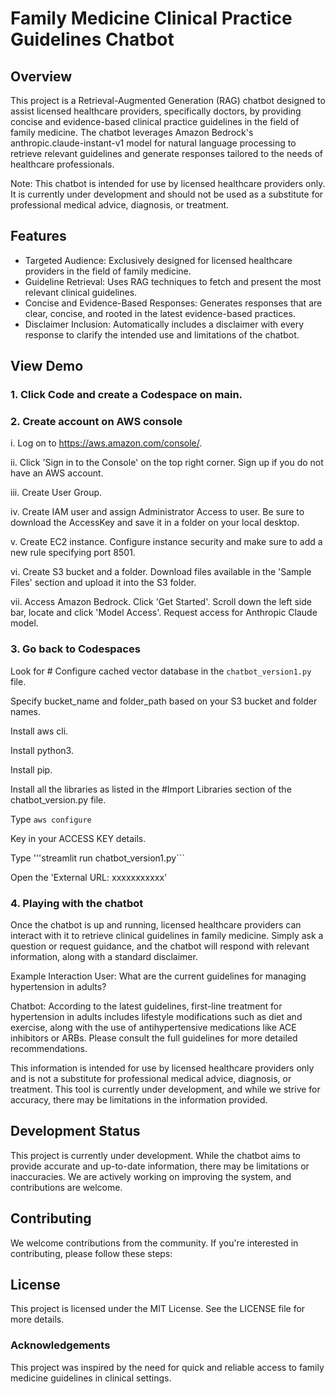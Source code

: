 # Family Medicine Clinical Practice Guidelines Chatbot
## Overview
This project is a Retrieval-Augmented Generation (RAG) chatbot designed to assist licensed healthcare providers, specifically doctors, by providing concise and evidence-based clinical practice guidelines in the field of family medicine. The chatbot leverages Amazon Bedrock's anthropic.claude-instant-v1 model for natural language processing to retrieve relevant guidelines and generate responses tailored to the needs of healthcare professionals.

Note: This chatbot is intended for use by licensed healthcare providers only. It is currently under development and should not be used as a substitute for professional medical advice, diagnosis, or treatment.

## Features
- Targeted Audience: Exclusively designed for licensed healthcare providers in the field of family medicine.
- Guideline Retrieval: Uses RAG techniques to fetch and present the most relevant clinical guidelines.
- Concise and Evidence-Based Responses: Generates responses that are clear, concise, and rooted in the latest evidence-based practices.
- Disclaimer Inclusion: Automatically includes a disclaimer with every response to clarify the intended use and limitations of the chatbot.

## View Demo

### 1. Click Code and create a Codespace on main.

### 2. Create account on AWS console
i. Log on to https://aws.amazon.com/console/.

ii. Click 'Sign in to the Console' on the top right corner. Sign up if you do not have an AWS account. 

iii. Create User Group.

iv. Create IAM user and assign Administrator Access to user. Be sure to download the AccessKey and save it in a folder on your local desktop.

v. Create EC2 instance. Configure instance security and make sure to add a new rule specifying port 8501.

vi. Create S3 bucket and a folder. Download files available in the 'Sample Files' section and upload it into the S3 folder. 

vii. Access Amazon Bedrock. Click 'Get Started'. Scroll down the left side bar, locate and click 'Model Access'. Request access for Anthropic Claude model.

### 3. Go back to Codespaces
Look for # Configure cached vector database in the ```chatbot_version1.py``` file.

Specify bucket_name and folder_path based on your S3 bucket and folder names.

Install aws cli.

Install python3.

Install pip.

Install all the libraries as listed in the #Import Libraries section of the chatbot_version.py file.

Type ```aws configure```

Key in your ACCESS KEY details. 

Type '''streamlit run chatbot_version1.py```

Open the 'External URL: xxxxxxxxxxx'

### 4. Playing with the chatbot
Once the chatbot is up and running, licensed healthcare providers can interact with it to retrieve clinical guidelines in family medicine. Simply ask a question or request guidance, and the chatbot will respond with relevant information, along with a standard disclaimer.

Example Interaction
User: What are the current guidelines for managing hypertension in adults?

Chatbot: According to the latest guidelines, first-line treatment for hypertension in adults includes lifestyle modifications such as diet and exercise, along with the use of antihypertensive medications like ACE inhibitors or ARBs. Please consult the full guidelines for more detailed recommendations.

This information is intended for use by licensed healthcare providers only and is not a substitute for professional medical advice, diagnosis, or treatment. This tool is currently under development, and while we strive for accuracy, there may be limitations in the information provided.

## Development Status
This project is currently under development. While the chatbot aims to provide accurate and up-to-date information, there may be limitations or inaccuracies. We are actively working on improving the system, and contributions are welcome.

## Contributing
We welcome contributions from the community. If you're interested in contributing, please follow these steps:

## License
This project is licensed under the MIT License. See the LICENSE file for more details.

### Acknowledgements
This project was inspired by the need for quick and reliable access to family medicine guidelines in clinical settings.
